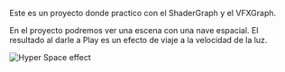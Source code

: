 Este es un proyecto donde practico con el ShaderGraph y el VFXGraph.

En el proyecto podremos ver una escena con una nave espacial.
El resultado al darle a Play es un efecto de viaje a la velocidad de la luz.

![Hyper Space effect](https://github.com/monikkxd/ShaderGraphHyperSpaceEffect/assets/100153093/b0499e0e-4fed-43b0-89e8-e3a67499e514)
